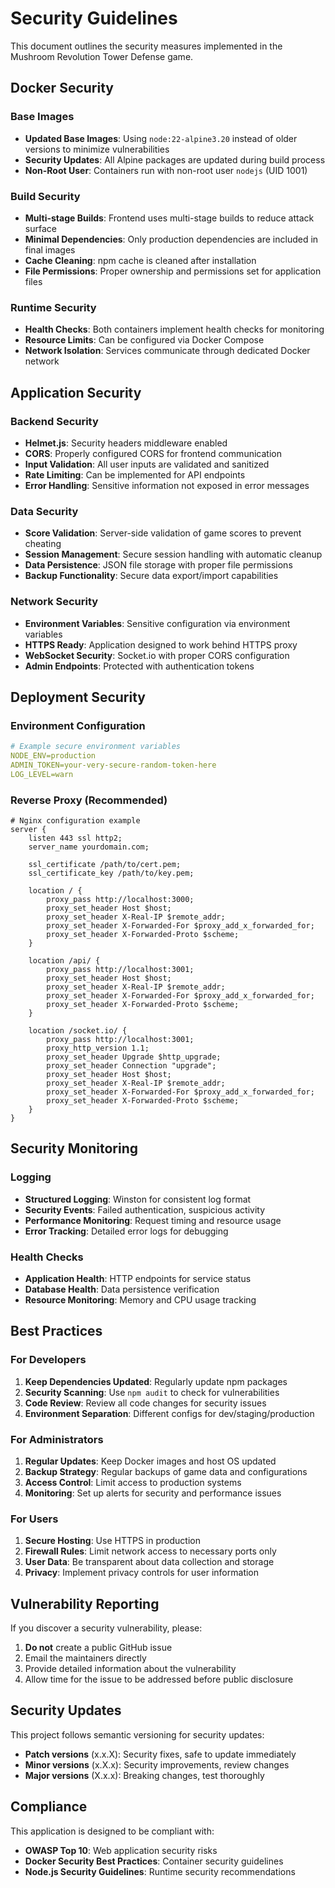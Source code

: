 # Security Guidelines

This document outlines the security measures implemented in the Mushroom Revolution Tower Defense game.

## Docker Security

### Base Images

- **Updated Base Images**: Using `node:22-alpine3.20` instead of older versions to minimize vulnerabilities
- **Security Updates**: All Alpine packages are updated during build process
- **Non-Root User**: Containers run with non-root user `nodejs` (UID 1001)

### Build Security

- **Multi-stage Builds**: Frontend uses multi-stage builds to reduce attack surface
- **Minimal Dependencies**: Only production dependencies are included in final images
- **Cache Cleaning**: npm cache is cleaned after installation
- **File Permissions**: Proper ownership and permissions set for application files

### Runtime Security

- **Health Checks**: Both containers implement health checks for monitoring
- **Resource Limits**: Can be configured via Docker Compose
- **Network Isolation**: Services communicate through dedicated Docker network

## Application Security

### Backend Security

- **Helmet.js**: Security headers middleware enabled
- **CORS**: Properly configured CORS for frontend communication
- **Input Validation**: All user inputs are validated and sanitized
- **Rate Limiting**: Can be implemented for API endpoints
- **Error Handling**: Sensitive information not exposed in error messages

### Data Security

- **Score Validation**: Server-side validation of game scores to prevent cheating
- **Session Management**: Secure session handling with automatic cleanup
- **Data Persistence**: JSON file storage with proper file permissions
- **Backup Functionality**: Secure data export/import capabilities

### Network Security

- **Environment Variables**: Sensitive configuration via environment variables
- **HTTPS Ready**: Application designed to work behind HTTPS proxy
- **WebSocket Security**: Socket.io with proper CORS configuration
- **Admin Endpoints**: Protected with authentication tokens

## Deployment Security

### Environment Configuration

```yaml
# Example secure environment variables
NODE_ENV=production
ADMIN_TOKEN=your-very-secure-random-token-here
LOG_LEVEL=warn
```

### Reverse Proxy (Recommended)

```nginx
# Nginx configuration example
server {
    listen 443 ssl http2;
    server_name yourdomain.com;
    
    ssl_certificate /path/to/cert.pem;
    ssl_certificate_key /path/to/key.pem;
    
    location / {
        proxy_pass http://localhost:3000;
        proxy_set_header Host $host;
        proxy_set_header X-Real-IP $remote_addr;
        proxy_set_header X-Forwarded-For $proxy_add_x_forwarded_for;
        proxy_set_header X-Forwarded-Proto $scheme;
    }
    
    location /api/ {
        proxy_pass http://localhost:3001;
        proxy_set_header Host $host;
        proxy_set_header X-Real-IP $remote_addr;
        proxy_set_header X-Forwarded-For $proxy_add_x_forwarded_for;
        proxy_set_header X-Forwarded-Proto $scheme;
    }
    
    location /socket.io/ {
        proxy_pass http://localhost:3001;
        proxy_http_version 1.1;
        proxy_set_header Upgrade $http_upgrade;
        proxy_set_header Connection "upgrade";
        proxy_set_header Host $host;
        proxy_set_header X-Real-IP $remote_addr;
        proxy_set_header X-Forwarded-For $proxy_add_x_forwarded_for;
        proxy_set_header X-Forwarded-Proto $scheme;
    }
}
```

## Security Monitoring

### Logging

- **Structured Logging**: Winston for consistent log format
- **Security Events**: Failed authentication, suspicious activity
- **Performance Monitoring**: Request timing and resource usage
- **Error Tracking**: Detailed error logs for debugging

### Health Checks

- **Application Health**: HTTP endpoints for service status
- **Database Health**: Data persistence verification
- **Resource Monitoring**: Memory and CPU usage tracking

## Best Practices

### For Developers

1. **Keep Dependencies Updated**: Regularly update npm packages
2. **Security Scanning**: Use `npm audit` to check for vulnerabilities
3. **Code Review**: Review all code changes for security issues
4. **Environment Separation**: Different configs for dev/staging/production

### For Administrators

1. **Regular Updates**: Keep Docker images and host OS updated
2. **Backup Strategy**: Regular backups of game data and configurations
3. **Access Control**: Limit access to production systems
4. **Monitoring**: Set up alerts for security and performance issues

### For Users

1. **Secure Hosting**: Use HTTPS in production
2. **Firewall Rules**: Limit network access to necessary ports only
3. **User Data**: Be transparent about data collection and storage
4. **Privacy**: Implement privacy controls for user information

## Vulnerability Reporting

If you discover a security vulnerability, please:

1. **Do not** create a public GitHub issue
2. Email the maintainers directly
3. Provide detailed information about the vulnerability
4. Allow time for the issue to be addressed before public disclosure

## Security Updates

This project follows semantic versioning for security updates:

- **Patch versions** (x.x.X): Security fixes, safe to update immediately
- **Minor versions** (x.X.x): Security improvements, review changes
- **Major versions** (X.x.x): Breaking changes, test thoroughly

## Compliance

This application is designed to be compliant with:

- **OWASP Top 10**: Web application security risks
- **Docker Security Best Practices**: Container security guidelines
- **Node.js Security Guidelines**: Runtime security recommendations
